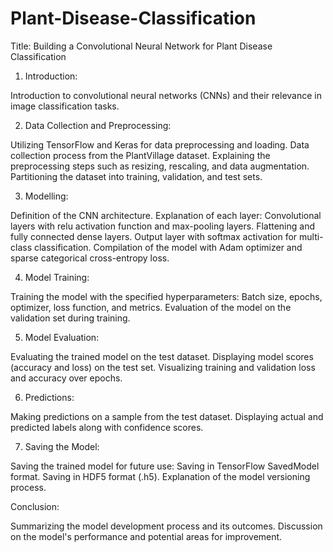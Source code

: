 # Plant-Disease-Classification
Title: Building a Convolutional Neural Network for Plant Disease Classification

1. Introduction:


Introduction to convolutional neural networks (CNNs) and their relevance in image classification tasks.

2. Data Collection and Preprocessing:

Utilizing TensorFlow and Keras for data preprocessing and loading.
Data collection process from the PlantVillage dataset.
Explaining the preprocessing steps such as resizing, rescaling, and data augmentation.
Partitioning the dataset into training, validation, and test sets.

3. Modelling:

Definition of the CNN architecture.
Explanation of each layer:
Convolutional layers with relu activation function and max-pooling layers.
Flattening and fully connected dense layers.
Output layer with softmax activation for multi-class classification.
Compilation of the model with Adam optimizer and sparse categorical cross-entropy loss.

4. Model Training:

Training the model with the specified hyperparameters:
Batch size, epochs, optimizer, loss function, and metrics.
Evaluation of the model on the validation set during training.

5. Model Evaluation:

Evaluating the trained model on the test dataset.
Displaying model scores (accuracy and loss) on the test set.
Visualizing training and validation loss and accuracy over epochs.

6. Predictions:

Making predictions on a sample from the test dataset.
Displaying actual and predicted labels along with confidence scores.

7. Saving the Model:

Saving the trained model for future use:
Saving in TensorFlow SavedModel format.
Saving in HDF5 format (.h5).
Explanation of the model versioning process.

Conclusion:

Summarizing the model development process and its outcomes.
Discussion on the model's performance and potential areas for improvement.
